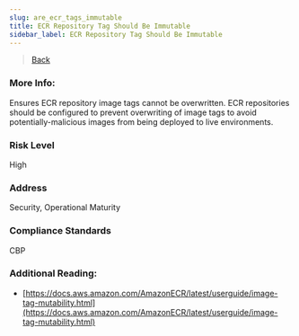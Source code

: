 ```yaml
---
slug: are_ecr_tags_immutable
title: ECR Repository Tag Should Be Immutable
sidebar_label: ECR Repository Tag Should Be Immutable
---
```

> [Back](../../kubernetesmonitoring)

### More Info:
Ensures ECR repository image tags cannot be overwritten. ECR repositories should be configured to prevent overwriting of image tags to avoid potentially-malicious images from being deployed to live environments.

### Risk Level
High

### Address
Security, Operational Maturity

### Compliance Standards
CBP

### Additional Reading:
- [https://docs.aws.amazon.com/AmazonECR/latest/userguide/image-tag-mutability.html](https://docs.aws.amazon.com/AmazonECR/latest/userguide/image-tag-mutability.html) 
